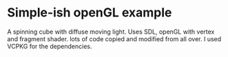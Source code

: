 # Simple-ish openGL example

A spinning cube with diffuse moving light.
Uses SDL, openGL with vertex and fragment shader.
lots of code copied and modified from all over.
I used VCPKG for the dependencies.
